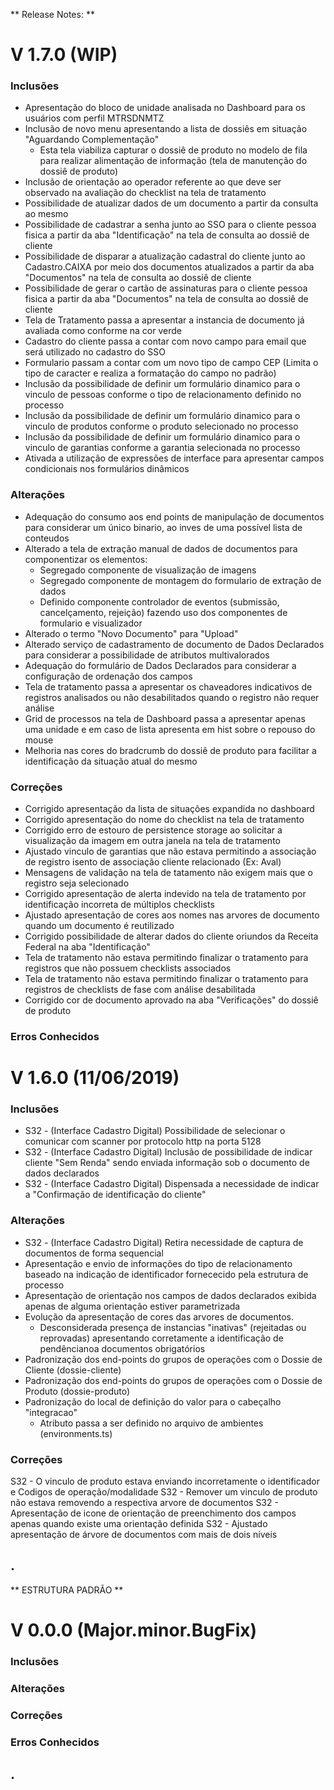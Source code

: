 ** Release Notes: ** 

V 1.7.0 (WIP)
=============

### Inclusões
- Apresentação do bloco de unidade analisada no Dashboard para os usuários com perfil MTRSDNMTZ
- Inclusão de novo menu apresentando a lista de dossiês em situação "Aguardando Complementação"
	- Esta tela viabiliza capturar o dossiê de produto no modelo de fila para realizar alimentação de informação (tela de manutenção do dossiê de produto)
- Inclusão de orientação ao operador referente ao que deve ser observado na avaliação do checklist na tela de tratamento
- Possibilidade de atualizar dados de um documento a partir da consulta ao mesmo
- Possibilidade de cadastrar a senha junto ao SSO para o cliente pessoa fisica a partir da aba "Identificação" na tela de consulta ao dossiê de cliente
- Possibilidade de disparar a atualização cadastral do cliente junto ao Cadastro.CAIXA por meio dos documentos atualizados a partir da aba "Documentos" na tela de consulta ao dossiê de cliente 
- Possibilidade de gerar o cartão de assinaturas para o cliente pessoa fisica a partir da aba "Documentos" na tela de consulta ao dossiê de cliente
- Tela de Tratamento passa a apresentar a instancia de documento já avaliada como conforme na cor verde
- Cadastro do cliente passa a contar com novo campo para email que será utilizado no cadastro do SSO
- Formulario passam a contar com um novo tipo de campo CEP (Limita o tipo de caracter e realiza a formatação do campo no padrão)
- Inclusão da possibilidade de definir um formulário dinamico para o vinculo de pessoas conforme o tipo de relacionamento definido no processo
- Inclusão da possibilidade de definir um formulário dinamico para o vinculo de produtos conforme o produto selecionado no processo
- Inclusão da possibilidade de definir um formulário dinamico para o vinculo de garantias conforme a garantia selecionada no processo
- Ativada a utilização de expressões de interface para apresentar campos condicionais nos formulários dinâmicos 

### Alterações
- Adequação do consumo aos end points de manipulação de documentos para considerar um único binario, ao inves de uma possível lista de conteudos
- Alterado a tela de extração manual de dados de documentos para componentizar os elementos:
	- Segregado componente de visualização de imagens
	- Segregado componente de montagem do formulario de extração de dados
	- Definido componente controlador de eventos (submissão, cancelçamento, rejeição) fazendo uso dos componentes de formulario e visualizador
- Alterado o termo "Novo Documento" para "Upload"
- Alterado serviço de cadastramento de documento de Dados Declarados para considerar a possibilidade de atributos multivalorados
- Adequação do formulário de Dados Declarados para considerar a configuração de ordenação dos campos
- Tela de tratamento passa a apresentar os chaveadores indicativos de registros analisados ou não desabilitados quando o registro não requer análise
- Grid de processos na tela de Dashboard passa a apresentar apenas uma unidade e em caso de lista apresenta em hist sobre o repouso do mouse
- Melhoria nas cores do bradcrumb do dossiê de produto para facilitar a identificação da situação atual do mesmo 
    
### Correções
- Corrigido apresentação da lista de situações expandida no dashboard
- Corrigido apresentação do nome do checklist na tela de tratamento
- Corrigido erro de estouro de persistence storage ao solicitar a visualização da imagem em outra janela na tela de tratamento
- Ajustado vinculo de garantias que não estava permitindo a associação de registro isento de associação cliente relacionado (Ex: Aval)
- Mensagens de validação na tela de tatamento não exigem mais que o registro seja selecionado
- Corrigido apresentação de alerta indevido na tela de tratamento por identificação incorreta de múltiplos checklists
- Ajustado apresentação de cores aos nomes nas arvores de documento quando um documento é reutilizado
- Corrigido possibilidade de alterar dados do cliente oriundos da Receita Federal na aba "Identificação" 
- Tela de tratamento não estava permitindo finalizar o tratamento para registros que não possuem checklists associados
- Tela de tratamento não estava permitindo finalizar o tratamento para registros de checklists de fase com análise desabilitada
- Corrigido cor de documento aprovado na aba "Verificações" do dossiê de produto
 
    
### Erros Conhecidos


V 1.6.0 (11/06/2019)
====================

### Inclusões
- S32 - (Interface Cadastro Digital) Possibilidade de selecionar o comunicar com scanner por protocolo http na porta 5128
- S32 - (Interface Cadastro Digital) Inclusão de possibilidade de indicar cliente "Sem Renda" sendo enviada informação sob o documento de dados declarados
- S32 - (Interface Cadastro Digital) Dispensada a necessidade de indicar a "Confirmação de identificação do cliente"

### Alterações
- S32 - (Interface Cadastro Digital) Retira necessidade de captura de documentos de forma sequencial
- Apresentação e envio de informações do tipo de relacionamento baseado na indicação de identificador fornececido pela estrutura de processo
- Apresentação de orientação nos campos de dados declarados exibida apenas de alguma orientação estiver parametrizada
- Evolução da apresentação de cores das arvores de documentos.
	- Desconsiderada presença de instancias "inativas" (rejeitadas ou reprovadas) apresentando corretamente a identificação de pendêncianoa documentos obrigatórios
- Padronização dos end-points do grupos de operações com o Dossie de Cliente (dossie-cliente)
- Padronização dos end-points do grupos de operações com o Dossie de Produto (dossie-produto)
- Padronização do local de definição do valor para o cabeçalho "integracao"
	- Atributo passa a ser definido no arquivo de ambientes (environments.ts)

### Correções
S32 - O vinculo de produto estava enviando incorretamente o identificador e Codigos de operação/modalidade
S32 - Remover um vinculo de produto não estava removendo a respectiva arvore de documentos
S32 - Apresentação de icone de orientação de preenchimento dos campos apenas quando existe uma orientação definida
S32 - Ajustado apresentação de árvore de documentos com mais de dois níveis  

.    
----
    
** ESTRUTURA PADRÃO **     
    
V 0.0.0 (Major.minor.BugFix)
=============================

### Inclusões
    
### Alterações
    
### Correções    
    
### Erros Conhecidos

.    
----